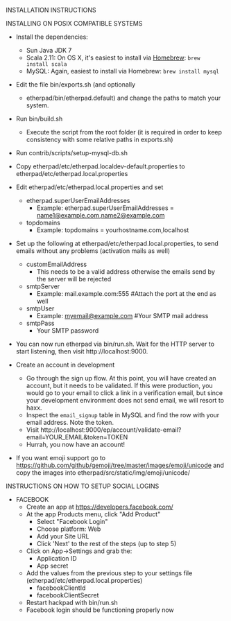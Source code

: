 INSTALLATION INSTRUCTIONS

INSTALLING ON POSIX COMPATIBLE SYSTEMS

* Install the dependencies:
  * Sun Java JDK 7
  * Scala 2.11: On OS X, it's easiest to install via [Homebrew](http://brew.sh/): `brew install scala`
  * MySQL: Again, easiest to install via Homebrew: `brew install mysql`

* Edit the file bin/exports.sh (and optionally
  * etherpad/bin/etherpad.default) and change the paths to
  match your system.

* Run bin/build.sh
  * Execute the script from the root folder (it is required in order to keep consistency with some relative paths in exports.sh)

* Run contrib/scripts/setup-mysql-db.sh

* Copy etherpad/etc/etherpad.localdev-default.properties to etherpad/etc/etherpad.local.properties
* Edit etherpad/etc/etherpad.local.properties and set
   * etherpad.superUserEmailAddresses
       * Example: etherpad.superUserEmailAddresses = name1@example.com,name2@example.com
   * topdomains
       * Example: topdomains = yourhostname.com,localhost
* Set up the following at etherpad/etc/etherpad.local.properties, to send emails without any problems (activation mails as well)
   * customEmailAddress
       * This needs to be a valid address otherwise the emails send by the server will be rejected
   * smtpServer
       * Example: mail.example.com:555 #Attach the port at the end as well
   * smtpUser
       * Example: myemail@example.com #Your SMTP mail address
   * smtpPass
       * Your SMTP password

* You can now run etherpad via bin/run.sh.  Wait for the HTTP server to start
  listening, then visit http://localhost:9000.

* Create an account in development
  * Go through the sign up flow.  At this point, you will have created an
    account, but it needs to be validated.  If this were production, you would
    go to your email to click a link in a verification email, but since your
    development environment does not send email, we will resort to haxx.
  * Inspect the `email_signup` table in MySQL and find the row with your email
    address.  Note the token.
  * Visit http://localhost:9000/ep/account/validate-email?email=YOUR_EMAIL&token=TOKEN
  * Hurrah, you now have an account!

* If you want emoji support go to https://github.com/github/gemoji/tree/master/images/emoji/unicode
  and copy the images into etherpad/src/static/img/emoji/unicode/
  
INSTRUCTIONS ON HOW TO SETUP SOCIAL LOGINS

* FACEBOOK
    * Create an app at https://developers.facebook.com/
    * At the app Products menu, click "Add Product"
        * Select "Facebook Login"
        * Choose platform: Web
        * Add your Site URL
        * Click 'Next' to the rest of the steps (up to step 5)
    * Click on App->Settings and grab the:
        * Application ID
        * App secret
    * Add the values from the previous step to your settings file (etherpad/etc/etherpad.local.properties)
        * facebookClientId
        * facebookClientSecret
    * Restart hackpad with bin/run.sh
    * Facebook login should be functioning properly now


